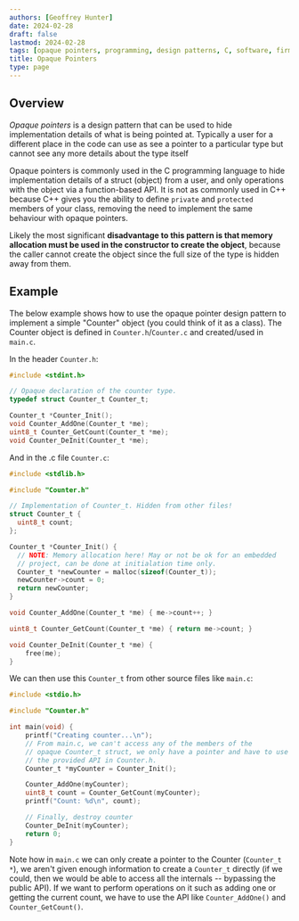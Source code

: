 ```yaml
---
authors: [Geoffrey Hunter]
date: 2024-02-28
draft: false
lastmod: 2024-02-28
tags: [opaque pointers, programming, design patterns, C, software, firmware]
title: Opaque Pointers
type: page
---
```


## Overview

_Opaque pointers_ is a design pattern that can be used to hide implementation details of what is being pointed at. Typically a user for a different place in the code can use as see a pointer to a particular type but cannot see any more details about the type itself

Opaque pointers is commonly used in the C programming language to hide implementation details of a struct (object) from a user, and only operations with the object via a function-based API. It is not as commonly used in C++ because C++ gives you the ability to define `private` and `protected` members of your class, removing the need to implement the same behaviour with opaque pointers.

Likely the most significant **disadvantage to this pattern is that memory allocation must be used in the constructor to create the object**, because the caller cannot create the object since the full size of the type is hidden away from them.

## Example

The below example shows how to use the opaque pointer design pattern to implement a simple "Counter" object (you could think of it as a class). The Counter object is defined in `Counter.h`/`Counter.c` and created/used in `main.c`.

In the header `Counter.h`:

```c
#include <stdint.h>

// Opaque declaration of the counter type.
typedef struct Counter_t Counter_t;

Counter_t *Counter_Init();
void Counter_AddOne(Counter_t *me);
uint8_t Counter_GetCount(Counter_t *me);
void Counter_DeInit(Counter_t *me);
```

And in the .c file `Counter.c`:

```c
#include <stdlib.h>

#include "Counter.h"

// Implementation of Counter_t. Hidden from other files!
struct Counter_t {
  uint8_t count;
};

Counter_t *Counter_Init() {
  // NOTE: Memory allocation here! May or not be ok for an embedded
  // project, can be done at initialation time only.
  Counter_t *newCounter = malloc(sizeof(Counter_t));
  newCounter->count = 0;
  return newCounter;
}

void Counter_AddOne(Counter_t *me) { me->count++; }

uint8_t Counter_GetCount(Counter_t *me) { return me->count; }

void Counter_DeInit(Counter_t *me) {
    free(me);
}
```

We can then use this `Counter_t` from other source files like `main.c`:

```c
#include <stdio.h>

#include "Counter.h"

int main(void) {
    printf("Creating counter...\n");
    // From main.c, we can't access any of the members of the
    // opaque Counter_t struct, we only have a pointer and have to use
    // the provided API in Counter.h.
    Counter_t *myCounter = Counter_Init();

    Counter_AddOne(myCounter);
    uint8_t count = Counter_GetCount(myCounter);
    printf("Count: %d\n", count);

    // Finally, destroy counter
    Counter_DeInit(myCounter);
    return 0;
}
```

Note how in `main.c` we can only create a pointer to the Counter (`Counter_t *`), we aren't given enough information to create a `Counter_t` directly (if we could, then we would be able to access all the internals -- bypassing the public API). If we want to perform operations on it such as adding one or getting the current count, we have to use the API like `Counter_AddOne()` and `Counter_GetCount()`.